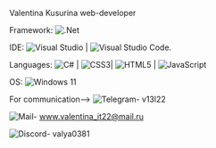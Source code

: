 


Valentina Kusurina 
web-developer

Framework: ![.Net](https://img.shields.io/badge/.NET-5C2D91?style=for-the-badge&logo=.net&logoColor=white)

IDE:
![Visual Studio](https://img.shields.io/badge/Visual%20Studio-5C2D91.svg?style=for-the-badge&logo=visual-studio&logoColor=white) |
![Visual Studio Code](https://img.shields.io/badge/Visual%20Studio%20Code-0078d7.svg?style=for-the-badge&logo=visual-studio-code&logoColor=white).

Languages:
![C#](https://img.shields.io/badge/c%23-%23239120.svg?style=for-the-badge&logo=c-sharp&logoColor=white) | 
![CSS3](https://img.shields.io/badge/css3-%231572B6.svg?style=for-the-badge&logo=css3&logoColor=white)| 
![HTML5](https://img.shields.io/badge/html5-%23E34F26.svg?style=for-the-badge&logo=html5&logoColor=white) | 
![JavaScript](https://img.shields.io/badge/javascript-%23323330.svg?style=for-the-badge&logo=javascript&logoColor=%23F7DF1E)

OS: ![Windows 11](https://img.shields.io/badge/Windows%2011-%230079d5.svg?style=for-the-badge&logo=Windows%2011&logoColor=white)

For communication-->
![Telegram](https://img.shields.io/badge/Telegram-2CA5E0?style=for-the-badge&logo=telegram&logoColor=white)- v13l22 

![Mail](https://img.shields.io/badge/Mail-2CA5E0?style=for-the-badge&logo=mail&logoColor=white)-  www.valentina_it22@mail.ru 

![Discord](https://img.shields.io/badge/Discord-%235865F2.svg?style=for-the-badge&logo=discord&logoColor=white)- valya0381
<!---
Honey1322/Honey1322 is a ✨ special ✨ repository because its `README.md` (this file) appears on your GitHub profile.
You can click the Preview link to take a look at your changes.
--->
